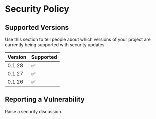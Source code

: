 # Security Policy

## Supported Versions

Use this section to tell people about which versions of your project are
currently being supported with security updates.

| Version | Supported          |
| ------- | ------------------ |
| 0.1.28  | :white_check_mark: |
| 0.1.27  | :white_check_mark: |
| 0.1.26  | :white_check_mark: |

## Reporting a Vulnerability

Raise a security discussion.
